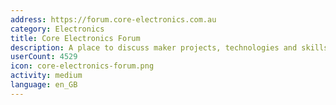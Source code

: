 ```yaml
---
address: https://forum.core-electronics.com.au
category: Electronics
title: Core Electronics Forum
description: A place to discuss maker projects, technologies and skills.
userCount: 4529
icon: core-electronics-forum.png
activity: medium
language: en_GB
---
```

